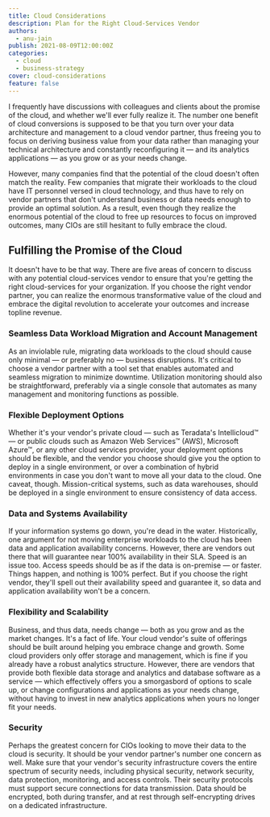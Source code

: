 ```yaml
---
title: Cloud Considerations
description: Plan for the Right Cloud-Services Vendor
authors:
  - anu-jain
publish: 2021-08-09T12:00:00Z
categories: 
  - cloud
  - business-strategy
cover: cloud-considerations
feature: false
---
```


I frequently have discussions with colleagues and clients about the
promise of the cloud, and whether we'll ever fully realize it. The
number one benefit of cloud conversions is supposed to be that you turn
over your data architecture and management to a cloud vendor partner,
thus freeing you to focus on deriving business value from your data
rather than managing your technical architecture and constantly
reconfiguring it — and its analytics applications — as you grow or as
your needs change.

However, many companies find that the potential of the cloud doesn't
often match the reality. Few companies that migrate their workloads to
the cloud have IT personnel versed in cloud technology, and thus have to
rely on vendor partners that don't understand business or data needs
enough to provide an optimal solution. As a result, even though they
realize the enormous potential of the cloud to free up resources to
focus on improved outcomes, many CIOs are still hesitant to fully
embrace the cloud.

## Fulfilling the Promise of the Cloud

It doesn't have to be that way. There are five areas of concern to
discuss with any potential cloud-services vendor to ensure that you're
getting the right cloud-services for your organization. If you choose
the right vendor partner, you can realize the enormous transformative
value of the cloud and embrace the digital revolution to accelerate your
outcomes and increase topline revenue.

### Seamless Data Workload Migration and Account Management

As an inviolable rule, migrating data workloads to the cloud should
cause only minimal — or preferably no — business disruptions. It's
critical to choose a vendor partner with a tool set that enables
automated and seamless migration to minimize downtime. Utilization
monitoring should also be straightforward, preferably via a single
console that automates as many management and monitoring functions as
possible.

### Flexible Deployment Options

Whether it's your vendor's private cloud — such as Teradata's
Intellicloud™ — or public clouds such as Amazon Web Services™ (AWS),
Microsoft Azure™, or any other cloud services provider, your deployment
options should be flexible, and the vendor you choose should give you
the option to deploy in a single environment, or over a combination of
hybrid environments in case you don't want to move all your data to the
cloud. One caveat, though. Mission-critical systems, such as data
warehouses, should be deployed in a single environment to ensure
consistency of data access.

### Data and Systems Availability

If your information systems go down, you're dead in the water.
Historically, one argument for not moving enterprise workloads to the
cloud has been data and application availability concerns. However,
there are vendors out there that will guarantee near 100% availability
in their SLA. Speed is an issue too. Access speeds should be as if the
data is on-premise — or faster. Things happen, and nothing is 100%
perfect. But if you choose the right vendor, they'll spell out their
availability speed and guarantee it, so data and application
availability won't be a concern.

### Flexibility and Scalability

Business, and thus data, needs change — both as you grow and as the
market changes. It's a fact of life. Your cloud vendor's suite of
offerings should be built around helping you embrace change and growth.
Some cloud providers only offer storage and management, which is fine if
you already have a robust analytics structure. However, there are
vendors that provide both flexible data storage and analytics and
database software as a service — which effectively offers you a
smorgasbord of options to scale up, or change configurations and
applications as your needs change, without having to invest in new
analytics applications when yours no longer fit your needs.

### Security

Perhaps the greatest concern for CIOs looking to move their data to the
cloud is security. It should be your vendor partner's number one concern
as well. Make sure that your vendor's security infrastructure covers the
entire spectrum of security needs, including physical security, network
security, data protection, monitoring, and access controls. Their
security protocols must support secure connections for data
transmission. Data should be encrypted, both during transfer, and at
rest through self-encrypting drives on a dedicated infrastructure.
